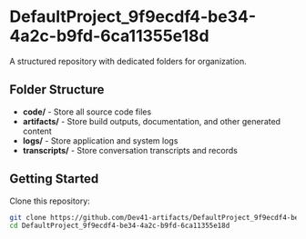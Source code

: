 # DefaultProject_9f9ecdf4-be34-4a2c-b9fd-6ca11355e18d
A structured repository with dedicated folders for organization.

## Folder Structure

- **code/** - Store all source code files
- **artifacts/** - Store build outputs, documentation, and other generated content
- **logs/** - Store application and system logs
- **transcripts/** - Store conversation transcripts and records

## Getting Started

Clone this repository:
```bash
git clone https://github.com/Dev41-artifacts/DefaultProject_9f9ecdf4-be34-4a2c-b9fd-6ca11355e18d
cd DefaultProject_9f9ecdf4-be34-4a2c-b9fd-6ca11355e18d
```
